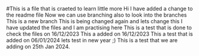#This is a file that is craeted to learn little more
 Hi I have added a change to the readme file
 Now we can use branching also to look into the branches 
This is a new branch
This is being changed again and lets change this 
I have updated the files and I am practising here
This is a test that is done to check the files on 16/12/2023
This a added on 16/12/2023
This a test that is added on 06/01/2024 lets test in new year ;)
This is a test that we are adding on 25th Jan 2024.
